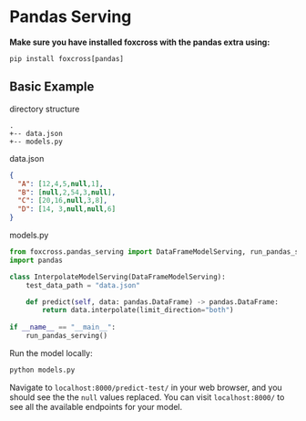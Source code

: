 # Pandas Serving
**Make sure you have installed foxcross with the pandas extra using:**

`pip install foxcross[pandas]`

## Basic Example
directory structure
```
.
+-- data.json
+-- models.py
```
data.json
```json
{
  "A": [12,4,5,null,1],
  "B": [null,2,54,3,null],
  "C": [20,16,null,3,8],
  "D": [14, 3,null,null,6]
}
```
models.py
```python
from foxcross.pandas_serving import DataFrameModelServing, run_pandas_serving
import pandas

class InterpolateModelServing(DataFrameModelServing):
    test_data_path = "data.json"

    def predict(self, data: pandas.DataFrame) -> pandas.DataFrame:
        return data.interpolate(limit_direction="both")
        
if __name__ == "__main__":
    run_pandas_serving()
```

Run the model locally:
```bash
python models.py
```

Navigate to `localhost:8000/predict-test/` in your web browser, and you should see the
the `null` values replaced. You can visit `localhost:8000/` to see all the available
endpoints for your model.